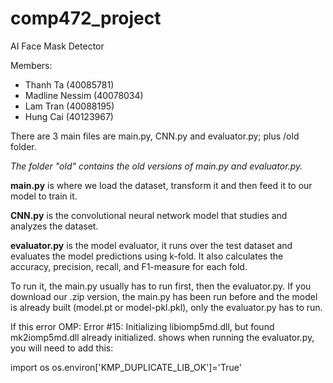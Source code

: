 # comp472_project

AI Face Mask Detector

Members:
- Thanh Ta (40085781)
- Madline Nessim (40078034)
- Lam Tran (40088195)
- Hung Cai (40123967)


There are 3 main files are main.py, CNN.py and evaluator.py; plus /old folder.

_The folder "old" contains the old versions of main.py and evaluator.py._

**main.py** is where we load the dataset, transform it and then feed it to our model to train it. 

**CNN.py** is the convolutional neural network model that studies and analyzes the dataset.

**evaluator.py** is the model evaluator, it runs over the test dataset and evaluates the model predictions using k-fold. 
It also calculates the accuracy, precision, recall, and F1-measure for each fold.

To run it, the main.py usually has to run first, then the evaluator.py. If you download our .zip version, the main.py has been run before and
the model is already built (model.pt or model-pkl.pkl), only the evaluator.py has to run.

If this error 
OMP: Error #15: Initializing libiomp5md.dll, but found mk2iomp5md.dll already initialized.
shows when running the evaluator.py, you will need to add this:

import os
os.environ['KMP_DUPLICATE_LIB_OK']='True'
